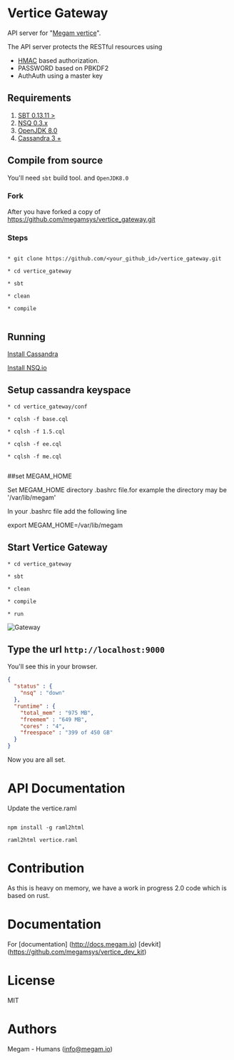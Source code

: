 Vertice Gateway
================

API server for "[Megam vertice](https://www.megam.io)".

The API server protects the RESTful resources using

- [HMAC](http://www.ietf.org/rfc/rfc2104.txt) based authorization.
- PASSWORD based on PBKDF2
- AuthAuth using a master key

## Requirements


1. [SBT 0.13.11 >](https://scala-sbt.org)
2. [NSQ 0.3.x  ](http://nsq.io)
3. [OpenJDK 8.0](http://openjdk.java.net/install/index.html)
4. [Cassandra 3 +](http://apache.cassandra.org)


## Compile from source

You'll need `sbt` build tool. and `OpenJDK8.0`

### Fork

After you have forked a copy of https://github.com/megamsys/vertice_gateway.git

### Steps

```

* git clone https://github.com/<your_github_id>/vertice_gateway.git

* cd vertice_gateway

* sbt

* clean

* compile


```

## Running

[Install Cassandra](http://cassandra.apache.org/download/)

[Install NSQ.io](http://nsq.io/deployment/installing.html)


## Setup cassandra keyspace

```
* cd vertice_gateway/conf

* cqlsh -f base.cql

* cqlsh -f 1.5.cql

* cqlsh -f ee.cql

* cqlsh -f me.cql


```

##set MEGAM_HOME

Set MEGAM_HOME directory  .bashrc file.for example the directory may be '/var/lib/megam'

In your .bashrc file add the following line

  export MEGAM_HOME=/var/lib/megam 


## Start Vertice Gateway

```
* cd vertice_gateway

* sbt

* clean

* compile

* run

```

![Gateway](https://github.com/megamsys/vertice_gateway/blob/1.5/public/images/vertice_gateway.png)

## Type the url `http://localhost:9000`

You'll see this in your browser.

```json
{
  "status" : {
    "nsq" : "down"
  },
  "runtime" : {
    "total_mem" : "975 MB",
    "freemem" : "649 MB",
    "cores" : "4",
    "freespace" : "399 of 450 GB"
  }
}

```

Now you are all set.

# API Documentation

Update the vertice.raml

```

npm install -g raml2html

raml2html vertice.raml

```


# Contribution

As this is heavy on memory, we have a work in progress 2.0 code which is based on rust.

# Documentation

For [documentation] (http://docs.megam.io)  [devkit] (https://github.com/megamsys/vertice_dev_kit)

# License

MIT


# Authors

Megam - Humans (<info@megam.io>)
